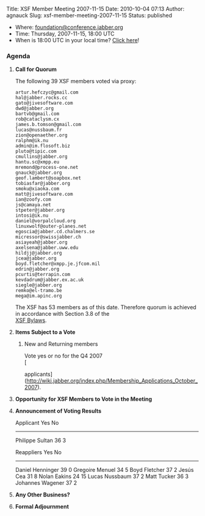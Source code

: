 Title: XSF Member Meeting 2007-11-15
Date: 2010-10-04 07:13
Author: agnauck
Slug: xsf-member-meeting-2007-11-15
Status: published

-   Where:
    [foundation@conference.jabber.org](xmpp:foundation@conference.jabber.org?join)
-   Time: Thursday, 2007-11-15, 18:00 UTC
-   When is 18:00 UTC in your local time? [Click
    here](http://www.worldtimeserver.com/)!

### Agenda

1.  **Call for Quorum**

    The following 39 XSF members voted via proxy:

         
        artur.hefczyc@gmail.com
        hal@jabber.rocks.cc
        gato@jivesoftware.com
        dwd@jabber.org
        bartvb@gmail.com
        rob@cataclysm.cx
        james.b.tomson@gmail.com
        lucas@nussbaum.fr
        zion@openaether.org
        ralphm@ik.nu
        admin@im.flosoft.biz
        pluto@tipic.com
        cmullins@jabber.org
        hantu.sc@xmpp.eu
        mremond@process-one.net
        gnauck@jabber.org
        geof.lambert@soapbox.net
        tobiasfar@jabber.org
        smoku@xiaoka.com
        matt@jivesoftware.com
        ian@zoofy.com
        js@camaya.net
        stpeter@jabber.org
        intosi@ik.nu
        daniel@vorpalcloud.org
        linuxwolf@outer-planes.net
        egoscia@jabber.cd.chalmers.se
        micressor@swissjabber.ch
        asiayeah@jabber.org
        axelsena@jabber.uww.edu
        hildjj@jabber.org
        jcea@jabber.org
        boyd.fletcher@xmpp.je.jfcom.mil
        edrin@jabber.org
        pcurtis@terrapin.com
        kevdadrum@jabber.ex.ac.uk
        siegle@jabber.org
        remko@el-tramo.be
        mega@im.apinc.org
         
           

    The XSF has 53 members as of this date. Therefore quorum is achieved
    in accordance with Section 3.8 of the  
    [XSF Bylaws](/xsf/docs/bylaws.shtml).

2.  **Items Subject to a Vote**

    1.  New and Returning members

        Vote yes or no for the Q4 2007  
        [  

        applicants](http://wiki.jabber.org/index.php/Membership_Applications_October_2007).

3.  **Opportunity for XSF Members to Vote in the Meeting**

4.  **Announcement of Voting Results**

      Applicant         Yes   No
      ----------------- ----- ----
      Philippe Sultan   36    3

      
     

      Reappliers         Yes   No
      ------------------ ----- ----
      Daniel Henninger   39    0
      Gregoire Menuel    34    5
      Boyd Fletcher      37    2
      Jesús Cea          31    8
      Nolan Eakins       24    15
      Lucas Nussbaum     37    2
      Matt Tucker        36    3
      Johannes Wagener   37    2

5.  **Any Other Business?**

6.  **Formal Adjournment**


